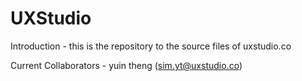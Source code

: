 # UXStudio
Introduction -
this is the repository to the source files of uxstudio.co

Current Collaborators - 
yuin theng (sim.yt@uxstudio.co)
